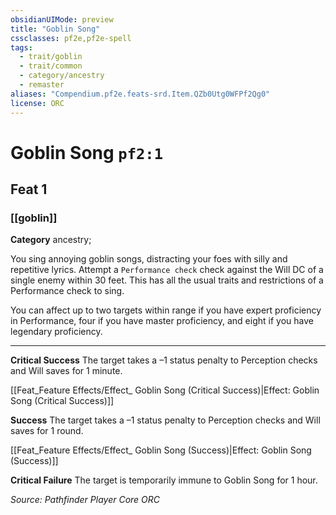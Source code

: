 ```yaml
---
obsidianUIMode: preview
title: "Goblin Song"
cssclasses: pf2e,pf2e-spell
tags:
  - trait/goblin
  - trait/common
  - category/ancestry
  - remaster
aliases: "Compendium.pf2e.feats-srd.Item.QZb0Utg0WFPf2Qg0"
license: ORC
---
```

# Goblin Song `pf2:1`
## Feat 1
### [[goblin]]

**Category** ancestry; 




You sing annoying goblin songs, distracting your foes with silly and repetitive lyrics. Attempt a `Performance check` check against the Will DC of a single enemy within 30 feet. This has all the usual traits and restrictions of a Performance check to sing.

You can affect up to two targets within range if you have expert proficiency in Performance, four if you have master proficiency, and eight if you have legendary proficiency.

* * *

**Critical Success** The target takes a –1 status penalty to Perception checks and Will saves for 1 minute.

[[Feat_Feature Effects/Effect_ Goblin Song (Critical Success)|Effect: Goblin Song (Critical Success)]]

**Success** The target takes a –1 status penalty to Perception checks and Will saves for 1 round.

[[Feat_Feature Effects/Effect_ Goblin Song (Success)|Effect: Goblin Song (Success)]]

**Critical Failure** The target is temporarily immune to Goblin Song for 1 hour.

*Source: Pathfinder Player Core*
*ORC*